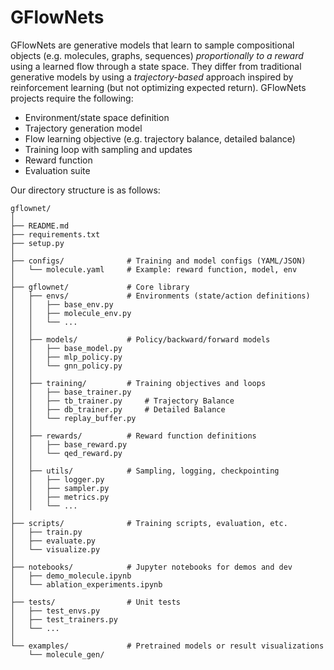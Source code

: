 # GFlowNets

GFlowNets are generative models that learn to sample compositional objects (e.g. molecules, graphs, sequences) _proportionally to a reward_ using a learned flow through a state space. They differ from traditional generative models by using a _trajectory-based_ approach inspired by reinforcement learning (but not optimizing expected return). GFlowNets projects require the following:

- Environment/state space definition
- Trajectory generation model
- Flow learning objective (e.g. trajectory balance, detailed balance)
- Training loop with sampling and updates
- Reward function
- Evaluation suite 

Our directory structure is as follows:
```
gflownet/
│
├── README.md
├── requirements.txt
├── setup.py
│
├── configs/              # Training and model configs (YAML/JSON)
│   └── molecule.yaml     # Example: reward function, model, env
│
├── gflownet/             # Core library
│   ├── envs/             # Environments (state/action definitions)
│   │   ├── base_env.py
│   │   ├── molecule_env.py
│   │   └── ...
│   │
│   ├── models/           # Policy/backward/forward models
│   │   ├── base_model.py
│   │   ├── mlp_policy.py
│   │   └── gnn_policy.py
│   │
│   ├── training/         # Training objectives and loops
│   │   ├── base_trainer.py
│   │   ├── tb_trainer.py     # Trajectory Balance
│   │   ├── db_trainer.py     # Detailed Balance
│   │   └── replay_buffer.py
│   │
│   ├── rewards/          # Reward function definitions
│   │   ├── base_reward.py
│   │   └── qed_reward.py
│   │
│   ├── utils/            # Sampling, logging, checkpointing
│   │   ├── logger.py
│   │   ├── sampler.py
│   │   ├── metrics.py
│   │   └── ...
│
├── scripts/              # Training scripts, evaluation, etc.
│   ├── train.py
│   ├── evaluate.py
│   └── visualize.py
│
├── notebooks/            # Jupyter notebooks for demos and dev
│   ├── demo_molecule.ipynb
│   └── ablation_experiments.ipynb
│
├── tests/                # Unit tests
│   ├── test_envs.py
│   ├── test_trainers.py
│   └── ...
│
└── examples/             # Pretrained models or result visualizations
    └── molecule_gen/
```
